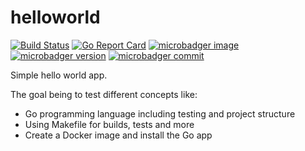 # helloworld

[![Build Status](https://drone.pfillion.com/api/badges/pfillion/helloworld/status.svg?branch=master)](https://drone.pfillion.com/pfillion/helloworld)
[![Go Report Card](https://goreportcard.com/badge/github.com/pfillion/helloworld)](https://goreportcard.com/report/github.com/pfillion/helloworld)
[![microbadger image](https://images.microbadger.com/badges/image/pfillion/helloworld.svg)](https://microbadger.com/images/pfillion/helloworld "Get your own image badge on microbadger.com")
[![microbadger version](https://images.microbadger.com/badges/version/pfillion/helloworld.svg)](https://microbadger.com/images/pfillion/helloworld "Get your own version badge on microbadger.com")
[![microbadger commit](https://images.microbadger.com/badges/commit/pfillion/helloworld.svg)](https://microbadger.com/images/pfillion/helloworld "Get your own commit badge on microbadger.com")

Simple hello world app.

The goal being to test different concepts like:

- Go programming language including testing and project structure
- Using Makefile for builds, tests and more
- Create a Docker image and install the Go app